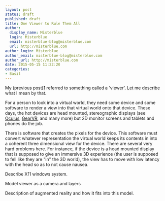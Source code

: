 ```yaml
---
layout: post
status: draft
published: draft
title: One Viewer to Rule Them All
author:
  display_name: Misterblue
  login: Misterblue
  email: misterblue-blog@misterblue.com
  url: http://misterblue.com
author_login: Misterblue
author_email: misterblue-blog@misterblue.com
author_url: http://misterblue.com
date: 2015-05-15 11:22:20
categories:
- Basil
---
```

My (previous post)[1] referred to something called a 'viewer'.
Let me describe what I mean by that.

For a person to look into a virtual world, they need some device and some
software to render a view into that virtual world onto that device.
These days, the hot devices are head mounted, stereographic displays
(see [Oculus][2], [GearVR][3], and many more) but 2D monitor screens
and tablets and phones do the job.

There is software that creates the pixels for the device.
This software must convert whatever representation the virtual world
keeps its contents in into a coherent three dimensional view for
the device. There are several very hard problems here. 
For instance, if the device is a head mounted display that is supposed
to give an immersive 3D experience (the user is supposed to fell like they
are "in" the 3D world), the view has to move with low latency with the
head so as to not cause nausea.

Describe X11 windows system.

Model viewer as a camera and layers

Description of augmented reality and how it fits into this model.


[1]: http://blog.misterblue.com/archive/2015/2015-05-14-a-3d-object-viewer
[2]: Oculus
[3]: GearVR

